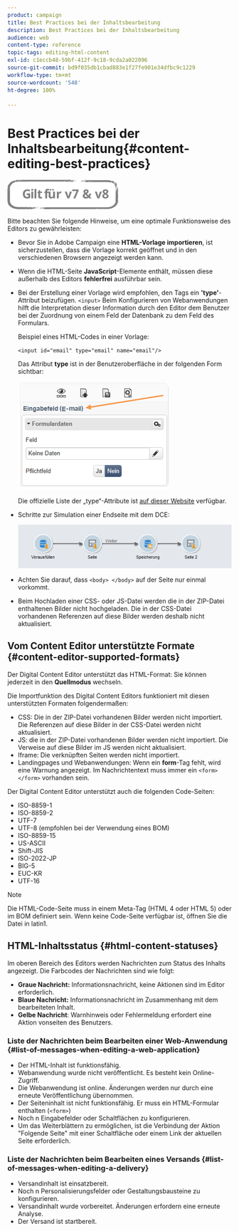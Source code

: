```yaml
---
product: campaign
title: Best Practices bei der Inhaltsbearbeitung
description: Best Practices bei der Inhaltsbearbeitung
audience: web
content-type: reference
topic-tags: editing-html-content
exl-id: c1eccb48-59bf-412f-9c18-9cda2a022096
source-git-commit: bd9f035db1cbad883e1f27fe901e34dfbc9c1229
workflow-type: tm+mt
source-wordcount: '548'
ht-degree: 100%

---
```


# Best Practices bei der Inhaltsbearbeitung{#content-editing-best-practices}

![](../../assets/common.svg)

Bitte beachten Sie folgende Hinweise, um eine optimale Funktionsweise des Editors zu gewährleisten:

* Bevor Sie in Adobe Campaign eine **HTML-Vorlage importieren**, ist sicherzustellen, dass die Vorlage korrekt geöffnet und in den verschiedenen Browsern angezeigt werden kann.
* Wenn die HTML-Seite **JavaScript**-Elemente enthält, müssen diese außerhalb des Editors **fehlerfrei** ausführbar sein.
* Bei der Erstellung einer Vorlage wird empfohlen, den Tags ein **&#39;type&#39;**-Attribut beizufügen. `<input>` Beim Konfigurieren von Webanwendungen hilft die Interpretation dieser Information durch den Editor dem Benutzer bei der Zuordnung von einem Feld der Datenbank zu dem Feld des Formulars.

   Beispiel eines HTML-Codes in einer Vorlage:

   ```
   <input id="email" type="email" name="email"/>
   ```

   Das Attribut **type** ist in der Benutzeroberfläche in der folgenden Form sichtbar:

   ![](assets/dce_sidebar_inputtypechanges.png)

   Die offizielle Liste der „type“-Attribute ist [auf dieser Website](https://www.w3schools.com/tags/att_input_type.asp) verfügbar.

* Schritte zur Simulation einer Endseite mit dem DCE:

   ![](assets/dce_enchainement.png)

* Achten Sie darauf, dass `<body> </body>` auf der Seite nur einmal vorkommt.
* Beim Hochladen einer CSS- oder JS-Datei werden die in der ZIP-Datei enthaltenen Bilder nicht hochgeladen. Die in der CSS-Datei vorhandenen Referenzen auf diese Bilder werden deshalb nicht aktualisiert.

## Vom Content Editor unterstützte Formate {#content-editor-supported-formats}

Der Digital Content Editor unterstützt das HTML-Format: Sie können jederzeit in den **Quellmodus** wechseln.

Die Importfunktion des Digital Content Editors funktioniert mit diesen unterstützten Formaten folgendermaßen:

* CSS: Die in der ZIP-Datei vorhandenen Bilder werden nicht importiert. Die Referenzen auf diese Bilder in der CSS-Datei werden nicht aktualisiert.
* JS: die in der ZIP-Datei vorhandenen Bilder werden nicht importiert. Die Verweise auf diese Bilder im JS werden nicht aktualisiert.
* Iframe: Die verknüpften Seiten werden nicht importiert.
* Landingpages und Webanwendungen: Wenn ein **form**-Tag fehlt, wird eine Warnung angezeigt. Im Nachrichtentext muss immer ein `<form> </form>` vorhanden sein.

Der Digital Content Editor unterstützt auch die folgenden Code-Seiten:

* ISO-8859-1
* ISO-8859-2
* UTF-7
* UTF-8 (empfohlen bei der Verwendung eines BOM)
* ISO-8859-15
* US-ASCII
* Shift-JIS
* ISO-2022-JP
* BIG-5
* EUC-KR
* UTF-16

>[!NOTE]
>
>Die HTML-Code-Seite muss in einem Meta-Tag (HTML 4 oder HTML 5) oder im BOM definiert sein. Wenn keine Code-Seite verfügbar ist, öffnen Sie die Datei in latin1.

## HTML-Inhaltsstatus {#html-content-statuses}

Im oberen Bereich des Editors werden Nachrichten zum Status des Inhalts angezeigt. Die Farbcodes der Nachrichten sind wie folgt:

* **Graue Nachricht:** Informationsnachricht, keine Aktionen sind im Editor erforderlich.
* **Blaue Nachricht:** Informationsnachricht im Zusammenhang mit dem bearbeiteten Inhalt.
* **Gelbe Nachricht**: Warnhinweis oder Fehlermeldung erfordert eine Aktion vonseiten des Benutzers.

### Liste der Nachrichten beim Bearbeiten einer Web-Anwendung {#list-of-messages-when-editing-a-web-application}

* Der HTML-Inhalt ist funktionsfähig.
* Webanwendung wurde nicht veröffentlicht. Es besteht kein Online-Zugriff.
* Die Webanwendung ist online. Änderungen werden nur durch eine erneute Veröffentlichung übernommen.
* Der Seiteninhalt ist nicht funktionsfähig. Er muss ein HTML-Formular enthalten (`<form>`)
* Noch n Eingabefelder oder Schaltflächen zu konfigurieren.
* Um das Weiterblättern zu ermöglichen, ist die Verbindung der Aktion &quot;Folgende Seite&quot; mit einer Schaltfläche oder einem Link der aktuellen Seite erforderlich.

### Liste der Nachrichten beim Bearbeiten eines Versands {#list-of-messages-when-editing-a-delivery}

* Versandinhalt ist einsatzbereit.
* Noch n Personalisierungsfelder oder Gestaltungsbausteine zu konfigurieren.
* Versandinhalt wurde vorbereitet. Änderungen erfordern eine erneute Analyse.
* Der Versand ist startbereit.
